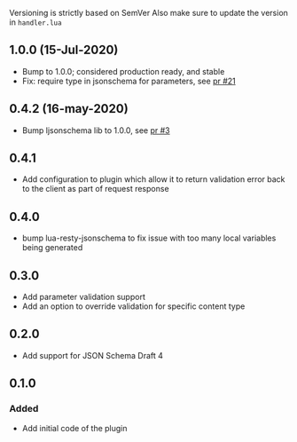 Versioning is strictly based on SemVer
Also make sure to update the version in `handler.lua`

## 1.0.0 (15-Jul-2020)

- Bump to 1.0.0; considered production ready, and stable
- Fix: require type in jsonschema for parameters, see [pr #21](https://github.com/Kong/kong-plugin-enterprise-request-validator/pull/21)

## 0.4.2 (16-may-2020)

- Bump ljsonschema lib to 1.0.0, see [pr #3](https://github.com/Tieske/lua-resty-ljsonschema/pull/3)

## 0.4.1

- Add configuration to plugin which allow it to return validation error back
  to the client as part of request response

## 0.4.0

- bump lua-resty-jsonschema to fix issue with too many local variables
  being generated

## 0.3.0

- Add parameter validation support
- Add an option to override validation for specific content type

## 0.2.0

- Add support for JSON Schema Draft 4

## 0.1.0

### Added

- Add initial code of the plugin

